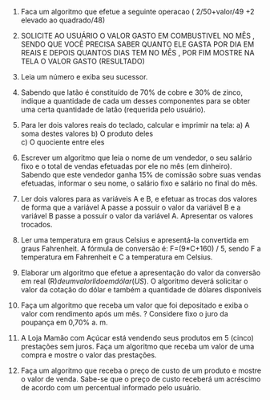 1) Faca um algoritmo que efetue a seguinte operacao  ( 2/50+valor/49 +2 elevado ao quadrado/48)

2) SOLICITE AO USUÁRIO  O VALOR GASTO EM COMBUSTIVEL NO MÊS , 
SENDO QUE VOCÊ PRECISA SABER QUANTO ELE GASTA POR DIA EM REAIS 
E DEPOIS QUANTOS DIAS TEM NO MÊS , POR FIM MOSTRE NA TELA O VALOR GASTO (RESULTADO)

3) Leia um número e exiba seu sucessor.

4) Sabendo que latão é constituído de 70% de cobre e 30% de zinco, indique a quantidade de 
    cada um desses componentes para se obter uma certa quantidade de latão (requerida pelo 
    usuário).



5) Para ler dois valores reais do teclado, calcular e imprimir na tela: 
     a) A soma destes valores
     b) O produto deles    
     c) O quociente entre eles


6) Escrever um algoritmo que leia o nome de um vendedor, o seu salário fixo e o total de vendas efetuadas por ele no
mês (em dinheiro). Sabendo que este vendedor ganha 15% de comissão sobre suas vendas efetuadas, informar o
seu nome, o salário fixo e salário no final do mês.

7) Ler dois valores para as variáveis A e B, e efetuar as trocas dos valores de forma que a variável A passe a possuir o
valor da variável B e a variável B passe a possuir o valor da variável A. Apresentar os valores trocados.

8) Ler uma temperatura em graus Celsius e apresentá-la convertida em graus Fahrenheit. A fórmula de conversão é:
F=(9*C+160) / 5, sendo F a temperatura em Fahrenheit e C a temperatura em Celsius.

9) Elaborar um algoritmo que efetue a apresentação do valor da conversão em real (R$) de um valor lido em dólar
(US$). O algoritmo deverá solicitar o valor da cotação do dólar e também a quantidade de dólares disponíveis

10) Faça um algoritmo que receba um valor que foi depositado e exiba o valor com rendimento após um mês.
? Considere fixo o juro da poupança em 0,70% a. m.

11) A Loja Mamão com Açúcar está vendendo seus produtos em 5 (cinco) prestações sem juros. Faça um algoritmo que
receba um valor de uma compra e mostre o valor das prestações.

12) Faça um algoritmo que receba o preço de custo de um produto e mostre o valor de venda. Sabe-se que o preço de
custo receberá um acréscimo de acordo com um percentual informado pelo usuário.